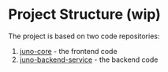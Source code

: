 # Project Structure (wip)

The project is based on two code repositories:

1. [juno-core](https://github.com/elysium-labs-eu/juno-core) - the frontend code
2. [juno-backend-service](https://github.com/elysium-labs-eu/juno-backend-service) - the backend code
